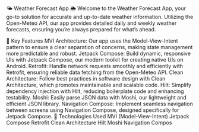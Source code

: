 🌤️ Weather Forecast App 🌦️
Welcome to the Weather Forecast App, your go-to solution for accurate and up-to-date weather information. Utilizing the Open-Meteo API, our app provides detailed daily and weekly weather forecasts, ensuring you’re always prepared for what’s ahead.

🚀 Key Features
MVI Architecture: Our app uses the Model-View-Intent pattern to ensure a clear separation of concerns, making state management more predictable and robust.
Jetpack Compose: Build dynamic, responsive UIs with Jetpack Compose, our modern toolkit for creating native UIs on Android.
Retrofit: Handle network requests smoothly and efficiently with Retrofit, ensuring reliable data fetching from the Open-Meteo API.
Clean Architecture: Follow best practices in software design with Clean Architecture, which promotes maintainable and scalable code.
Hilt: Simplify dependency injection with Hilt, reducing boilerplate code and enhancing testability.
Moshi: Easily parse JSON data with Moshi, our lightweight and efficient JSON library.
Navigation Compose: Implement seamless navigation between screens using Navigation Compose, designed specifically for Jetpack Compose.
🔧 Technologies Used
MVI (Model-View-Intent)
Jetpack Compose
Retrofit
Clean Architecture
Hilt
Moshi
Navigation Compos
